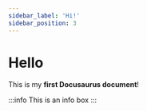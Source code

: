 ```yaml
---
sidebar_label: 'Hi!'
sidebar_position: 3
---
```


# Hello

This is my **first Docusaurus document**!

:::info
This is an info box
:::
